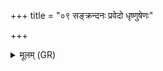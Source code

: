 +++
title = "०९ सङ्क्रन्दनः प्रवेदो धृष्णुषेणः"

+++
<details><summary>मूलम् (GR)</summary>

संक्रन्दनः प्रवेदो धृष्णुषेणः  
प्रवेदकृद् बहुधा ग्रामघोषी ।  
श्रेयो वन्वानो वयुनानि विद्वान्  
कीर्तिं बहुभ्यो वि भज द्विराजे ॥
</details>